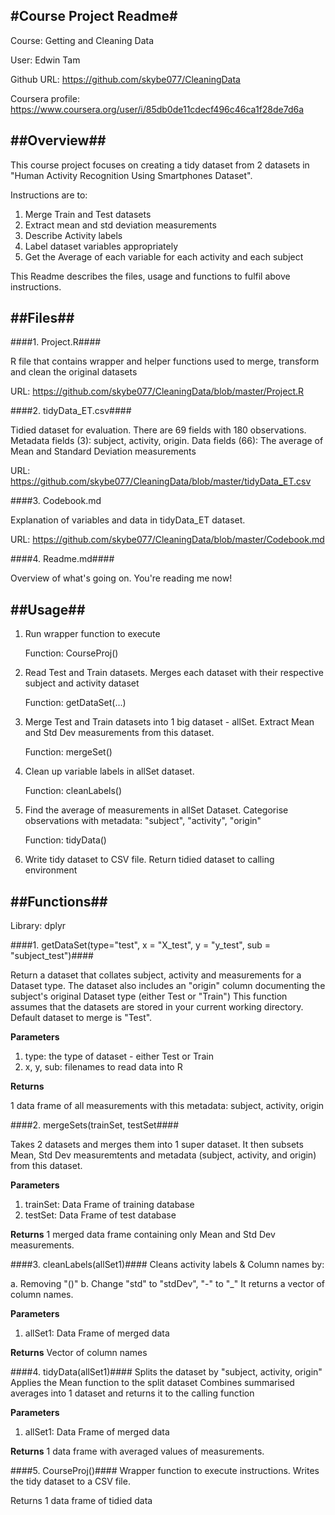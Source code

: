 #Course Project Readme#
---

Course: Getting and Cleaning Data 

User: Edwin Tam 

Github URL: https://github.com/skybe077/CleaningData

Coursera profile: https://www.coursera.org/user/i/85db0de11cdecf496c46ca1f28de7d6a



##Overview##
---  
This course project focuses on creating a tidy dataset from 2 datasets in "Human Activity Recognition Using Smartphones Dataset".

Instructions are to:

1. Merge Train and Test datasets
2. Extract mean and std deviation measurements 
3. Describe Activity labels 
4. Label dataset variables appropriately 
5. Get the Average of each variable for each activity and each subject


This Readme describes the files, usage and functions to fulfil above instructions. 

##Files##
---
####1. Project.R####

R file that contains wrapper and helper functions used to merge, transform and clean the original datasets

URL: https://github.com/skybe077/CleaningData/blob/master/Project.R

####2. tidyData_ET.csv####

Tidied dataset for evaluation. There are 69 fields with 180 observations. 
Metadata fields (3): subject, activity, origin.
Data fields (66): The average of Mean and Standard Deviation measurements 

URL: https://github.com/skybe077/CleaningData/blob/master/tidyData_ET.csv

####3. Codebook.md  

Explanation of variables and data in tidyData_ET dataset.

URL: https://github.com/skybe077/CleaningData/blob/master/Codebook.md

####4. Readme.md####

Overview of what's going on. You're reading me now! 

##Usage##
---

1. Run wrapper function to execute  

	Function: CourseProj()
2. Read Test and Train datasets. Merges each dataset with their respective subject and activity dataset

	Function: getDataSet(...)
3. Merge Test and Train datasets into 1 big dataset - allSet. Extract Mean and Std Dev measurements from this dataset.

	Function: mergeSet()
4. Clean up variable labels in allSet dataset. 

	Function: cleanLabels()
5. Find the average of measurements in allSet Dataset. Categorise observations with metadata: "subject", "activity", "origin" 

	Function: tidyData()
6. Write tidy dataset to CSV file. Return tidied dataset to calling environment

##Functions##
---
Library: dplyr

####1. getDataSet(type="test", x = "X_test", y = "y_test", sub = "subject_test")####

Return a dataset that collates subject, activity and measurements for a Dataset type. 
The dataset also includes an "origin" column documenting the subject's original Dataset type (either Test or "Train") 
This function assumes that the datasets are stored in your current working directory. Default dataset to merge is "Test". 

**Parameters**

1. type: the type of dataset - either Test or Train 
2. x, y, sub: filenames to read data into R

**Returns**

1 data frame of all measurements with this metadata: subject, activity, origin

####2. mergeSets(trainSet, testSet#### 

Takes 2 datasets and merges them into 1 super dataset.
It then subsets Mean, Std Dev measuremtents and metadata (subject, activity, and origin) from this dataset.

**Parameters**

1. trainSet: Data Frame of training database
2. testSet: Data Frame of test database

**Returns**
1 merged data frame containing only Mean and Std Dev measurements.

####3. cleanLabels(allSet1)####
Cleans activity labels & Column names by:

a. Removing "()"
b. Change "std" to "stdDev", "-" to "_"
It returns a vector of column names.

**Parameters** 
1. allSet1: Data Frame of merged data

**Returns**
Vector of column names

####4. tidyData(allSet1)####
Splits the dataset by "subject, activity, origin"
Applies the Mean function to the split dataset
Combines summarised averages into 1 dataset and returns it to the calling function

**Parameters** 
1. allSet1: Data Frame of merged data

**Returns**
1 data frame with averaged values of measurements. 

####5. CourseProj()####
Wrapper function to execute instructions. 
Writes the tidy dataset to a CSV file.

Returns
1 data frame of tidied data



